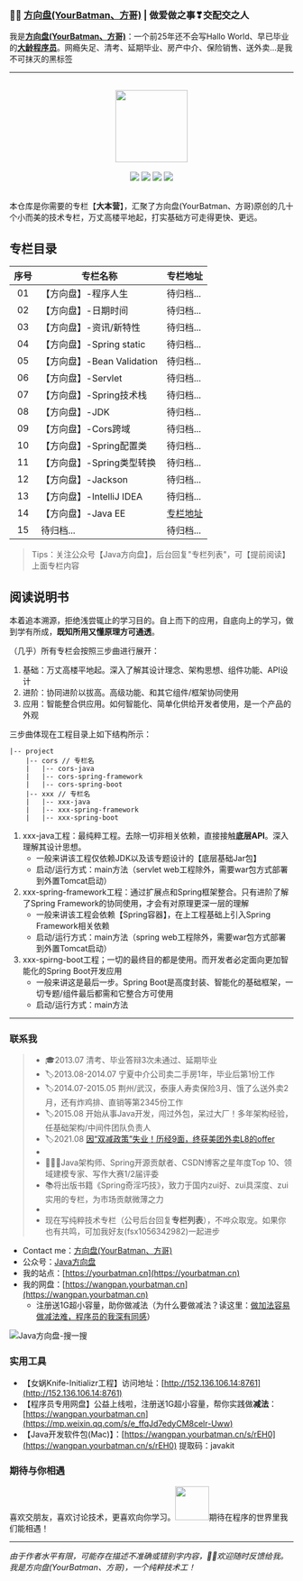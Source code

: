 ###  :man_technologist:  [方向盘(YourBatman、方哥)](https://yourbatman.cn) | 做爱做之事❣交配交之人
我是[**方向盘(YourBatman、方哥)**](https://mp.weixin.qq.com/s/PGIFtpI7aZaxY7es0F6C6Q)：一个前25年还不会写Hallo World、早已毕业的[**大龄程序员**](https://yourbatman.cn/about)。网瘾失足、清考、延期毕业、房产中介、保险销售、送外卖...是我不可抹灭的黑标签

---

<br/>
<div align="center">
    <a href="https://yourbatman.cn" style="text-decoration:none"><img src="https://cdn.jsdelivr.net/gh/yourbatman/cdn/blog/books/image/book_logo.png" width="128px"></a>
</div>
<br/>

<div align="center">
<a href="https://github.com/yourbatman/tech-column-learning"><img src="https://badgen.net/github/stars/spring-projects/spring-framework?icon=github&color=4ab8a1"></a>
<a href="https://github.com/yourbatman/tech-column-learning"><img src="https://badgen.net/github/forks/spring-projects/spring-framework?icon=github&color=4ab8a1"></a>
<a href="https://yourbatman.cn/columns" target="_blank"><img src="https://cdn.jsdelivr.net/gh/yourbatman/cdn/blog/image/yourbatman/svg/onlinebook.svg"></a>
<a href="https://bugstack.cn/assets/images/qrcode.png?x-oss-process=style/may"><img src="https://cdn.jsdelivr.net/gh/yourbatman/cdn/blog/image/yourbatman/svg/wechat-public-wenzi.svg"></a>
</div>
<br/>

本仓库是你需要的专栏【**大本营**】，汇聚了方向盘(YourBatman、方哥)原创的几十个小而美的技术专栏，万丈高楼平地起，打实基础方可走得更快、更远。

## 专栏目录
| 序号 | 专栏名称                                     |                 专栏地址                    |
| :--: | --------------------------------------------- | --------------------------------------------- |
| 01 | 【方向盘】-程序人生 | 待归档... |
| 02 | 【方向盘】-日期时间 | 待归档... |
| 03 | 【方向盘】-资讯/新特性 | 待归档... |
| 04 | 【方向盘】-Spring static | 待归档... |
| 05 | 【方向盘】-Bean Validation | 待归档... |
| 06 | 【方向盘】-Servlet | 待归档... |
| 07 | 【方向盘】-Spring技术栈 | 待归档... |
| 08 | 【方向盘】-JDK | 待归档... |
| 09 | 【方向盘】-Cors跨域 | 待归档... |
| 10 | 【方向盘】-Spring配置类 | 待归档... |
| 11 | 【方向盘】-Spring类型转换 | 待归档... |
| 12 | 【方向盘】-Jackson | 待归档... |
| 13 | 【方向盘】-IntelliJ IDEA | 待归档... |
| 14 | 【方向盘】-Java EE | [专栏地址](https://github.com/yourbatman/FXP-java-ee) |
| 15 | 待归档... | 待归档... | 待归档... |

> Tips：关注公众号【Java方向盘】，后台回复"专栏列表"，可【提前阅读】上面专栏内容

## 阅读说明书
本着追本溯源，拒绝浅尝辄止的学习目的。自上而下的应用，自底向上的学习，做到学有所成，**既知所用又懂原理方可通透**。

（几乎）所有专栏会按照三步曲进行展开：
1. 基础：万丈高楼平地起。深入了解其设计理念、架构思想、组件功能、API设计
2. 进阶：协同进阶以拔高。高级功能、和其它组件/框架协同使用
3. 应用：智能整合供应用。如何智能化、简单化供给开发者使用，是一个产品的外观

三步曲体现在工程目录上如下结构所示：
```
|-- project
    |-- cors // 专栏名
    |   |-- cors-java
    |   |-- cors-spring-framework
    |   |-- cors-spring-boot
    |-- xxx // 专栏名
    |   |-- xxx-java
    |   |-- xxx-spring-framework
    |   |-- xxx-spring-boot
```
1. xxx-java工程：最纯粹工程。去除一切非相关依赖，直接接触**底层API**。深入理解其设计思想。
   - 一般来讲该工程仅依赖JDK以及该专题设计的【底层基础Jar包】
   - 启动/运行方式：main方法（servlet web工程除外，需要war包方式部署到外置Tomcat启动） 
2. xxx-spring-framework工程：通过扩展点和Spring框架整合。只有进阶了解了Spring Framework的协同使用，才会有对原理更深一层的理解
   - 一般来讲该工程会依赖【Spring容器】，在上工程基础上引入Spring Framework相关依赖
   - 启动/运行方式：main方法（spring web工程除外，需要war包方式部署到外置Tomcat启动） 
3. xxx-spirng-boot工程；一切的最终目的都是使用。而开发者必定面向更加智能化的Spring Boot开发应用
    - 一般来讲这是最后一步。Spring Boot是高度封装、智能化的基础框架，一切专题/组件最后都需和它整合方可使用
    - 启动/运行方式：main方法

---

### 联系我
> - 🎓2013.07 清考、毕业答辩3次未通过、延期毕业
> - 🏷2013.08-2014.07 宁夏中介公司卖二手房1年，毕业后第1份工作
> - ️️🏷2014.07-2015.05 荆州/武汉，泰康人寿卖保险3月、饿了么送外卖2月，还有炸鸡排、直销等第2345份工作
> - 🏷2015.08 开始从事Java开发，闯过外包，呆过大厂！多年架构经验，任基础架构/中间件团队负责人
> - 🏷2021.08 [因“双减政策”失业！历经9面，终获美团外卖L8的offer](https://mp.weixin.qq.com/s/tMiDQXPt2Gw3hRikAGibAg)
> -
> - 🙅🏻‍♀️Java架构师、Spring开源贡献者、CSDN博客之星年度Top 10、领域建模专家、写作大赛1/2届评委
> - 📚将出版书籍《Spring奇淫巧技》，致力于国内zui好、zui具深度、zui实用的专栏，为市场贡献微薄之力
> -
> - 现在写纯粹技术专栏（公号后台回复**专栏列表**），不哗众取宠。如果你也有共鸣，可加我好友(fsx1056342982)一起进步

- Contact me：[方向盘(YourBatman、方哥)](https://yourbatman.cn)
- 公众号：[Java方向盘](https://cdn.jsdelivr.net/gh/yourbatman/cdn/blog/image/yourbatman/wechat-public-8cm.jpg)
- 我的站点：[https://yourbatman.cn](https://yourbatman.cn)
- 我的网盘：[https://wangpan.yourbatman.cn](https://wangpan.yourbatman.cn)
   - 注册送1G超小容量，助你做减法（为什么要做减法？读这里：[做加法容易做减法难，程序员的我深有同感](https://yourbatman.cn/x2y/89616c6e.html)）

![Java方向盘-搜一搜](https://cdn.jsdelivr.net/gh/yourbatman/cdn/blog/image/yourbatman/wechat-public-soso-qrcode.png)

### 实用工具
- 【女娲Knife-Initializr工程】访问地址：[http://152.136.106.14:8761](http://152.136.106.14:8761)
- 【程序员专用网盘】公益上线啦，注册送1G超小容量，帮你实践做**减法**：[https://wangpan.yourbatman.cn](https://mp.weixin.qq.com/s/e_ffqJd7edyCM8celr-Uww)
- 【Java开发软件包(Mac)】：[https://wangpan.yourbatman.cn/s/rEH0](https://wangpan.yourbatman.cn/s/rEH0) 提取码：javakit

### 期待与你相遇
喜欢交朋友，喜欢讨论技术，更喜欢向你学习。<img src="https://media.giphy.com/media/LnQjpWaON8nhr21vNW/giphy.gif" width="60">期待在程序的世界里我们能相遇！

---
*由于作者水平有限，可能存在描述不准确或错别字内容，👏🏻欢迎随时反馈给我。我是方向盘(YourBatman、方哥)，一个纯粹技术工！*